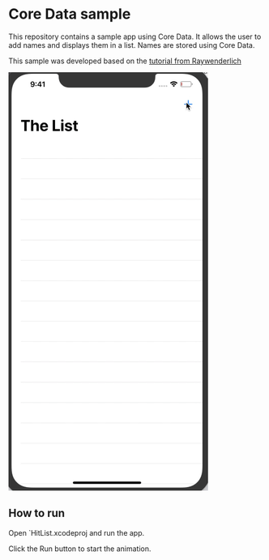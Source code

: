 # Core Data sample

This repository contains a sample app using Core Data. It allows the user to add names and displays them in a list. Names are stored using Core Data.

This sample was developed based on the [tutorial from Raywenderlich](https://www.raywenderlich.com/7569-getting-started-with-core-data-tutorial)

![app gif](./app-gif.gif)

## How to run

Open `HitList.xcodeproj and run the app.

Click the Run button to start the animation.
